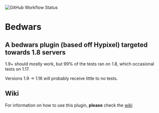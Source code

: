 ![GitHub Workflow Status](https://img.shields.io/github/workflow/status/dkim19375/Bedwars/Java%20CI%20with%20Gradle%20(Java%208))
# Bedwars
## A bedwars plugin (based off Hypixel) targeted towards 1.8 servers 

1.9+ should mostly work, but 99% of the tests ran on 1.8, which occasional tests on 1.17.

Versions 1.9 -> 1.16 will probably receive little to no tests.

## Wiki
For information on how to use this plugin, **please** check the [wiki](https://github.com/dkim19375/Bedwars/wiki)
